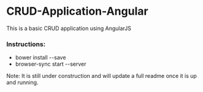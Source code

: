 # CRUD-Application-Angular
This is a basic CRUD application using AngularJS

### Instructions:
- bower install --save
- browser-sync start --server

Note: It is still under construction and will update a full readme once it is up and running.
